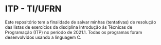 # ITP - TI/UFRN

Este repositório tem a finalidade de salvar minhas (tentativas) de resolução das listas de exercícios da disciplina Introdução ás Técnicas de Programação (ITP) no período de 2021.1. Todas os programas foram desenvolvidos usando a linguagem C.
